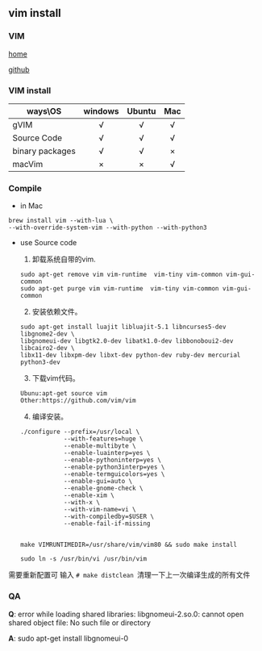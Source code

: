 vim install
------

### VIM

[home](http://www.vim.org/)

[github](https://github.com/vim/vim)

### VIM install

|ways\OS|windows|Ubuntu|Mac|
| ------------- |:-------------:|:-------------:|:-------------:|
|gVIM|√|√|√|
|Source Code|√|√|√|
|binary packages|√|√|×|
|macVim|×|×|√|

### Compile

- in Mac

```shell
brew install vim --with-lua \
--with-override-system-vim --with-python --with-python3
```

- use Source code

    1. 卸载系统自带的vim.
    ```
    sudo apt-get remove vim vim-runtime  vim-tiny vim-common vim-gui-common
    sudo apt-get purge vim vim-runtime  vim-tiny vim-common vim-gui-common
    ```
    2. 安装依赖文件。
    
    ```
    sudo apt-get install luajit libluajit-5.1 libncurses5-dev libgnome2-dev \
    libgnomeui-dev libgtk2.0-dev libatk1.0-dev libbonoboui2-dev libcairo2-dev \
    libx11-dev libxpm-dev libxt-dev python-dev ruby-dev mercurial python3-dev
    ```
    3. 下载vim代码。
    ```
    Ubunu:apt-get source vim
    Other:https://github.com/vim/vim
    ```

    4. 编译安装。
    ```
    ./configure --prefix=/usr/local \
                --with-features=huge \
                --enable-multibyte \
                --enable-luainterp=yes \
                --enable-pythoninterp=yes \
                --enable-python3interp=yes \
                --enable-termguicolors=yes \
                --enable-gui=auto \
                --enable-gnome-check \
                --enable-xim \
                --with-x \
                --with-vim-name=vi \
                --with-compiledby=$USER \
                --enable-fail-if-missing
            

    make VIMRUNTIMEDIR=/usr/share/vim/vim80 && sudo make install

    sudo ln -s /usr/bin/vi /usr/bin/vim

    ```

需要重新配置可 输入 `# make distclean `清理一下上一次编译生成的所有文件

### QA

**Q**: error while loading shared libraries: libgnomeui-2.so.0: cannot open shared object file: No such file or directory

**A**: sudo apt-get install libgnomeui-0

